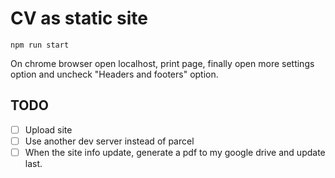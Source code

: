 # CV as static site

```
npm run start
```

On chrome browser open localhost, print page, finally open more settings option and uncheck "Headers and footers" 
option.

## TODO
- [ ] Upload site
- [ ] Use another dev server instead of parcel
- [ ] When the site info update, generate a pdf to my google drive and update last.
